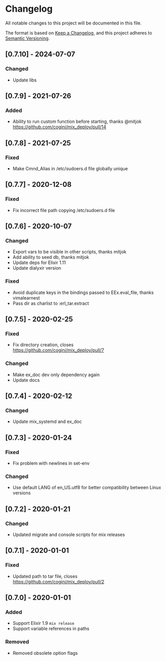 # Changelog
All notable changes to this project will be documented in this file.

The format is based on [Keep a Changelog](https://keepachangelog.com/en/1.0.0/),
and this project adheres to [Semantic Versioning](https://semver.org/spec/v2.0.0.html).

## [0.7.10] - 2024-07-07
### Changed
- Update libs

## [0.7.9] - 2021-07-26
### Added
- Ability to run custom function before starting, thanks @mitjok https://github.com/cogini/mix_deploy/pull/14

## [0.7.8] - 2021-07-25
### Fixed
- Make Cmnd_Alias in /etc/sudoers.d file globally unique

## [0.7.7] - 2020-12-08
### Fixed
- Fix incorrect file path copying /etc/sudoers.d file

## [0.7.6] - 2020-10-07
### Changed
- Export vars to be visible in other scripts, thanks mitjok
- Add ability to seed db, thanks mitjok
- Update deps for Elixir 1.11
- Update dialyxir version
### Fixed
- Avoid duplicate keys in the bindings passed to EEx.eval_file, thanks vimalearnest
- Pass dir as charlist to :erl_tar.extract

## [0.7.5] - 2020-02-25
### Fixed
- Fix directory creation, closes https://github.com/cogini/mix_deploy/pull/7
### Changed
- Make ex_doc dev only dependency again
- Update docs

## [0.7.4] - 2020-02-12
### Changed
- Update mix_systemd and ex_doc

## [0.7.3] - 2020-01-24
### Fixed
- Fix problem with newlines in set-env

### Changed
- Use default LANG of en_US.utf8 for better compatibility between Linux versions

## [0.7.2] - 2020-01-21
### Changed
- Updated migrate and console scripts for mix releases

## [0.7.1] - 2020-01-01
### Fixed
- Updated path to tar file, closes https://github.com/cogini/mix_deploy/pull/2

## [0.7.0] - 2020-01-01
### Added
- Support Elixir 1.9 `mix release`
- Support variable references in paths

### Removed
- Removed obsolete option flags
